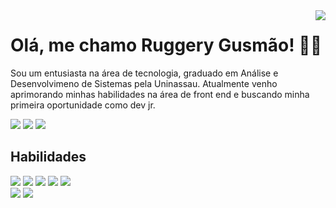 <img align='right' src="https://github-readme-stats.vercel.app/api/top-langs/?username=ruggerygusmao&layout=compact&langs_count=7&theme=midnight-purple"/>

# Olá, me chamo Ruggery Gusmão! :man_technologist:	

Sou um entusiasta na área de tecnologia, graduado em Análise e Desenvolvimeno de Sistemas pela Uninassau. Atualmente venho aprimorando minhas habilidades na área de front end e buscando minha primeira oportunidade como dev jr.


<a href="https://www.linkedin.com/in/ruggerygusmao" target="_blank"><img src="https://img.shields.io/badge/-LinkedIn-%230077B5?style=for-the-badge&logo=linkedin&logoColor=white" target="_blank"></a> 
<a href="mailto:ruggery402@gmail.com" target="_blank"><img src="https://img.shields.io/badge/Gmail-D14836?style=for-the-badge&logo=gmail&logoColor=white" target="_blank"></a>
<a href="https://www.instagram.com/ruggerygusmao" target="_blank"><img src="https://img.shields.io/badge/Instagram-E4405F?style=for-the-badge&logo=instagram&logoColor=white" target="_blank"></a>

## Habilidades

<img src="https://img.shields.io/badge/HTML5-E34F26?style=for-the-badge&logo=html5&logoColor=white">                                                             <img src="https://img.shields.io/badge/CSS3-1572B6?style=for-the-badge&logo=css3&logoColor=white">                                                               <img src="https://img.shields.io/badge/JavaScript-F7DF1E?style=for-the-badge&logo=javascript&logoColor=black">
<img src="https://img.shields.io/badge/React-20232A?style=for-the-badge&logo=react&logoColor=61DAFB">
<img src="https://img.shields.io/badge/Bootstrap-563D7C?style=for-the-badge&logo=bootstrap&logoColor=white"><br>
<img src="https://img.shields.io/badge/Linux-FCC624?style=for-the-badge&logo=linux&logoColor=black">
<img src="https://img.shields.io/badge/Windows-0078D6?style=for-the-badge&logo=windows&logoColor=white">
